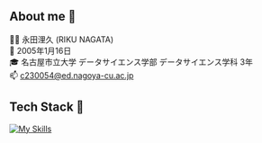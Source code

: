 ## About me :eyes:
:man_technologist: 永田浬久 (RIKU NAGATA) <br>
:birthday: 2005年1月16日 <br>
:mortar_board: 名古屋市立大学 データサイエンス学部 データサイエンス学科 3年 <br>
:mailbox: c230054@ed.nagoya-cu.ac.jp

## Tech Stack :rocket:
[![My Skills](https://skillicons.dev/icons?i=js,typescript,react,nextjs)](https://skillicons.dev)
